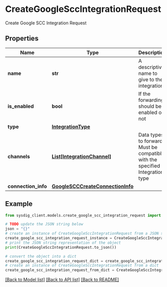 # CreateGoogleSccIntegrationRequest

Create Google SCC Integration Request

## Properties

Name | Type | Description | Notes
------------ | ------------- | ------------- | -------------
**name** | **str** | A descriptive name to give to the integration | 
**is_enabled** | **bool** | If the forwarding should be enabled or not | [optional] [default to True]
**type** | [**IntegrationType**](IntegrationType.md) |  | 
**channels** | [**List[IntegrationChannel]**](IntegrationChannel.md) | Data types to forward. Must be compatible with the specified Integration type | [optional] 
**connection_info** | [**GoogleSCCCreateConnectionInfo**](GoogleSCCCreateConnectionInfo.md) |  | 

## Example

```python
from sysdig_client.models.create_google_scc_integration_request import CreateGoogleSccIntegrationRequest

# TODO update the JSON string below
json = "{}"
# create an instance of CreateGoogleSccIntegrationRequest from a JSON string
create_google_scc_integration_request_instance = CreateGoogleSccIntegrationRequest.from_json(json)
# print the JSON string representation of the object
print(CreateGoogleSccIntegrationRequest.to_json())

# convert the object into a dict
create_google_scc_integration_request_dict = create_google_scc_integration_request_instance.to_dict()
# create an instance of CreateGoogleSccIntegrationRequest from a dict
create_google_scc_integration_request_from_dict = CreateGoogleSccIntegrationRequest.from_dict(create_google_scc_integration_request_dict)
```
[[Back to Model list]](../README.md#documentation-for-models) [[Back to API list]](../README.md#documentation-for-api-endpoints) [[Back to README]](../README.md)



